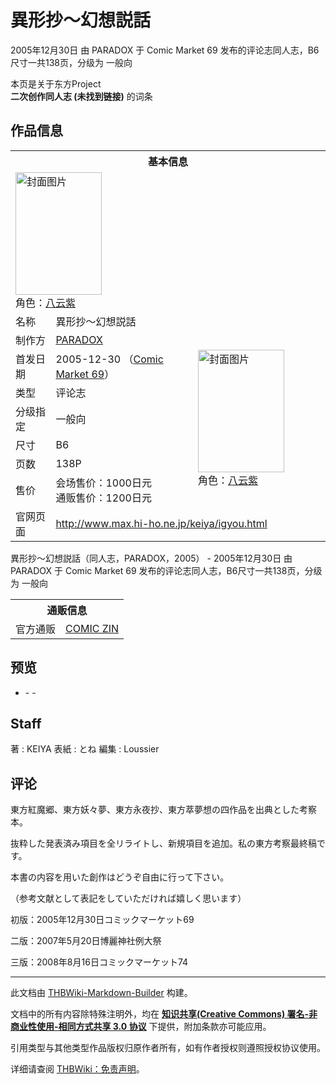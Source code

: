 # 異形抄～幻想説話

<!-- source html: G:\repos\THBWiki-Markdown-Builder\THBWikiMarkdown\Temp\main\d\d7\ns0%3A%E7%95%B0%E5%BD%A2%E6%8A%84%EF%BD%9E%E5%B9%BB%E6%83%B3%E8%AA%AC%E8%A9%B1.html -->

2005年12月30日 由 PARADOX 于 Comic Market 69 发布的评论志同人志，B6尺寸一共138页，分级为 一般向

本页是关于东方Project  
 **二次创作同人志 (未找到链接)** 的词条
## 作品信息

<table><tbody><tr><th colspan="3">基本信息</th></tr><tr><td class="cover-artwork-mobile" colspan="2"><a href="./文件-異形抄～幻想説話封面.jpg.md" class="image" title="封面图片"><img alt="封面图片" src="https://upload.thwiki.cc/thumb/f/f6/%E7%95%B0%E5%BD%A2%E6%8A%84%EF%BD%9E%E5%B9%BB%E6%83%B3%E8%AA%AC%E8%A9%B1%E5%B0%81%E9%9D%A2.jpg/138px-%E7%95%B0%E5%BD%A2%E6%8A%84%EF%BD%9E%E5%B9%BB%E6%83%B3%E8%AA%AC%E8%A9%B1%E5%B0%81%E9%9D%A2.jpg" decoding="async" loading="lazy" width="138" height="196" srcset="https://upload.thwiki.cc/thumb/f/f6/%E7%95%B0%E5%BD%A2%E6%8A%84%EF%BD%9E%E5%B9%BB%E6%83%B3%E8%AA%AC%E8%A9%B1%E5%B0%81%E9%9D%A2.jpg/207px-%E7%95%B0%E5%BD%A2%E6%8A%84%EF%BD%9E%E5%B9%BB%E6%83%B3%E8%AA%AC%E8%A9%B1%E5%B0%81%E9%9D%A2.jpg 1.5x, https://upload.thwiki.cc/thumb/f/f6/%E7%95%B0%E5%BD%A2%E6%8A%84%EF%BD%9E%E5%B9%BB%E6%83%B3%E8%AA%AC%E8%A9%B1%E5%B0%81%E9%9D%A2.jpg/276px-%E7%95%B0%E5%BD%A2%E6%8A%84%EF%BD%9E%E5%B9%BB%E6%83%B3%E8%AA%AC%E8%A9%B1%E5%B0%81%E9%9D%A2.jpg 2x" data-file-width="493" data-file-height="700"></a><div class="cover-char">角色：<a href="./八云紫.md" title="八云紫">八云紫</a></div></td>
</tr><tr><td class="label">名称</td><td colspan="2"> 異形抄～幻想説話 </td></tr><tr><td class="label">制作方</td><td><a href="./PARADOX.md" title="PARADOX">PARADOX</a></td><td class="cover-artwork" rowspan="7" style="min-width:196px;"><a href="./文件-異形抄～幻想説話封面.jpg.md" class="image" title="封面图片"><img alt="封面图片" src="https://upload.thwiki.cc/thumb/f/f6/%E7%95%B0%E5%BD%A2%E6%8A%84%EF%BD%9E%E5%B9%BB%E6%83%B3%E8%AA%AC%E8%A9%B1%E5%B0%81%E9%9D%A2.jpg/138px-%E7%95%B0%E5%BD%A2%E6%8A%84%EF%BD%9E%E5%B9%BB%E6%83%B3%E8%AA%AC%E8%A9%B1%E5%B0%81%E9%9D%A2.jpg" decoding="async" loading="lazy" width="138" height="196" srcset="https://upload.thwiki.cc/thumb/f/f6/%E7%95%B0%E5%BD%A2%E6%8A%84%EF%BD%9E%E5%B9%BB%E6%83%B3%E8%AA%AC%E8%A9%B1%E5%B0%81%E9%9D%A2.jpg/207px-%E7%95%B0%E5%BD%A2%E6%8A%84%EF%BD%9E%E5%B9%BB%E6%83%B3%E8%AA%AC%E8%A9%B1%E5%B0%81%E9%9D%A2.jpg 1.5x, https://upload.thwiki.cc/thumb/f/f6/%E7%95%B0%E5%BD%A2%E6%8A%84%EF%BD%9E%E5%B9%BB%E6%83%B3%E8%AA%AC%E8%A9%B1%E5%B0%81%E9%9D%A2.jpg/276px-%E7%95%B0%E5%BD%A2%E6%8A%84%EF%BD%9E%E5%B9%BB%E6%83%B3%E8%AA%AC%E8%A9%B1%E5%B0%81%E9%9D%A2.jpg 2x" data-file-width="493" data-file-height="700"></a><div class="cover-char">角色：<a href="./八云紫.md" title="八云紫">八云紫</a></div></td>
</tr><tr><td class="label">首发日期</td><td>2005-12-30&#160;（<a href="/展会作品列表?e=Comic+Market%2369">Comic Market 69</a>）</td></tr><tr><td class="label">类型</td><td>评论志</td></tr><tr><td class="label">分级指定</td><td>一般向</td></tr><tr><td class="label">尺寸</td><td>B6</td></tr><tr><td class="label">页数</td><td>138P</td></tr><tr><td class="label">售价</td><td>会场售价：1000日元<br>通贩售价：1200日元</td></tr>
<tr><td class="label">官网页面</td><td colspan="2"><a rel="nofollow" class="external free" href="http://www.max.hi-ho.ne.jp/keiya/igyou.html">http://www.max.hi-ho.ne.jp/keiya/igyou.html</a></td></tr></tbody></table>

異形抄～幻想説話（同人志，PARADOX，2005） - 2005年12月30日 由 PARADOX 于 Comic Market 69 发布的评论志同人志，B6尺寸一共138页，分级为 一般向

<table><tbody><tr><th colspan="3">通贩信息</th></tr><tr><td class="label">官方通贩</td><td colspan="2"><a rel="nofollow" class="external text" href="https://shop.comiczin.jp/products/detail.php?product_id=2714">COMIC ZIN</a></td></tr></tbody></table>


## 预览
- [](./文件-異形抄～幻想説話预览图1.jpg.md)- [](./文件-異形抄～幻想説話预览图2.jpg.md)- [](./文件-異形抄～幻想説話预览图3.jpg.md)

## Staff
著
: KEIYA
表紙
: とね
編集
: Loussier

## 评论

  
東方紅魔郷、東方妖々夢、東方永夜抄、東方萃夢想の四作品を出典とした考察本。  

抜粋した発表済み項目を全リライトし、新規項目を追加。私の東方考察最終稿です。  

  

本書の内容を用いた創作はどうぞ自由に行って下さい。  

（参考文献として表記をしていただければ嬉しく思います）  

  

初版：2005年12月30日コミックマーケット69  

二版：2007年5月20日博麗神社例大祭  

三版：2008年8月16日コミックマーケット74  

  


  
  

  





---

此文档由 [THBWiki-Markdown-Builder](https://github.com/Delsin-Yu/THBWiki-Markdown-Builder) 构建。

文档中的所有内容除特殊注明外，均在 [**知识共享(Creative Commons) 署名-非商业性使用-相同方式共享 3.0 协议**](https://creativecommons.org/licenses/by-sa/3.0/deed.zh-hans) 下提供，附加条款亦可能应用。

引用类型与其他类型作品版权归原作者所有，如有作者授权则遵照授权协议使用。

详细请查阅 [THBWiki：免责声明](https://thbwiki.cc/THBWiki:%E5%85%8D%E8%B4%A3%E5%A3%B0%E6%98%8E)。

